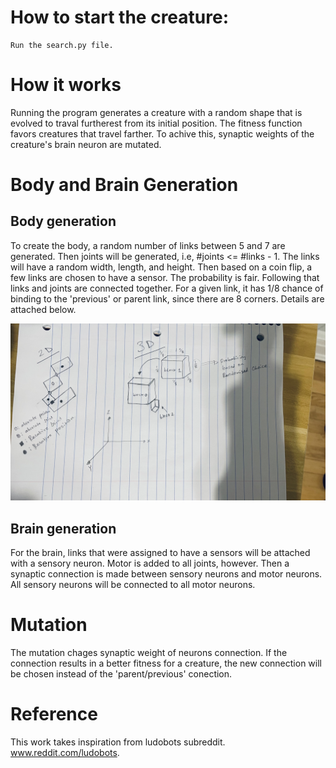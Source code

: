 # How to start the creature:

    Run the search.py file.

# How it works

Running the program generates a creature with a random shape that is evolved to traval furtherest from its initial position. The fitness function favors creatures that travel farther. To achive this, synaptic weights of the creature's brain neuron are mutated.

# Body and Brain Generation

## Body generation

To create the body, a random number of links between 5 and 7 are generated. Then joints will be generated, i.e, #joints <= #links - 1. The links will have a random width, length, and height. Then based on a coin flip, a few links are chosen to have a sensor. The probability is fair. Following that links and joints are connected together. For a given link, it has 1/8 chance of binding to the 'previous' or parent link, since there are 8 corners. Details are attached below. 

![Plot](body_generation.jpg)

## Brain generation

For the brain, links that were assigned to have a sensors will be attached with a sensory neuron. Motor is added to all joints, however. Then a synaptic connection is made between sensory neurons and motor neurons. All sensory neurons will be connected to all motor neurons. 


# Mutation

The mutation chages synaptic weight  of neurons connection. If the connection results in a better fitness for a creature, the new connection will be chosen instead of the 'parent/previous' conection. 

# Reference

This work takes inspiration from ludobots subreddit. www.reddit.com/ludobots.

